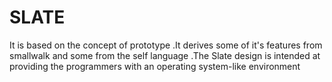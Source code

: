 # SLATE
It is based on the concept of prototype .It derives some of it's features from smallwalk and some from the self language .The Slate design is intended at providing the programmers with an operating system-like environment
